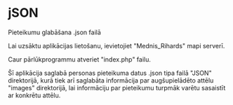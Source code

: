 # jSON
Pieteikumu glabāšana .json failā





Lai uzsāktu aplikācijas lietošanu, ievietojiet "Mednis_Rihards" mapi serverī.

Caur pārlūkprogrammu atveriet "index.php" failu.




Šī aplikācija saglabā personas pieteikuma datus .json tipa failā "JSON" direktorijā, kurā tiek arī saglabāta informācija par augšupielādēto attēlu "images" direktorijā, lai informāciju par pieteikumu turpmāk varētu sasaistīt ar konkrētu attēlu.
